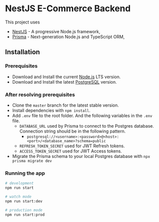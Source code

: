 # NestJS E-Commerce Backend

This project uses

- [NestJS](https://nestjs.com/) - A progressive Node.js framework,
- [Prisma](https://www.prisma.io/) - Next-generation Node.js and TypeScript ORM,

## Installation

### Prerequisites

- Download and Install the current [Node.js](https://nodejs.org/en/) LTS version.
- Download and Install the latest [PostgreSQL](https://www.postgresql.org/download/) version.

### After resolving prerequisites

- Clone the `master` branch for the latest stable version.
- Install dependencies with `npm install`.
- Add `.env` file to the root folder. And the following variables in the `.env` file.
  - `DATABASE_URL` used by Prisma to connect to the Postgres database. Connection string should be in the following pattern.
    - `postgresql://<username>:<password>@<host>:<port>/<database_name>?schema=public`
  - `REFRESH_TOKEN_SECRET` used for JWT Refresh tokens.
  - `ACCESS_TOKEN_SECRET` used for JWT Access tokens.
- Migrate the Prisma schema to your local Postgres database with `npx prisma migrate dev`

### Running the app

```bash
# development
npm run start

# watch mode
npm run start:dev

# production mode
npm run start:prod
```
